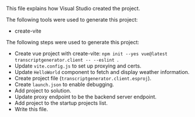 This file explains how Visual Studio created the project.

The following tools were used to generate this project:
- create-vite

The following steps were used to generate this project:
- Create vue project with create-vite: `npm init --yes vue@latest transcriptgenerator.client -- --eslint `.
- Update `vite.config.js` to set up proxying and certs.
- Update `HelloWorld` component to fetch and display weather information.
- Create project file (`transcriptgenerator.client.esproj`).
- Create `launch.json` to enable debugging.
- Add project to solution.
- Update proxy endpoint to be the backend server endpoint.
- Add project to the startup projects list.
- Write this file.
